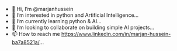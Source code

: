 - 👋 Hi, I’m @marjanhussein
- 👀 I’m interested in python and Artificial Intelligence...
- 🌱 I’m currently learning python & AI...
- 💞️ I’m looking to collaborate on building simple AI projects...
- 📫 How to reach me https://www.linkedin.com/in/marjan-hussein-ba7a8521a/...

<!---
marjanhussein/marjanhussein is a ✨ special ✨ repository because its `README.md` (this file) appears on your GitHub profile.
You can click the Preview link to take a look at your changes.
--->
